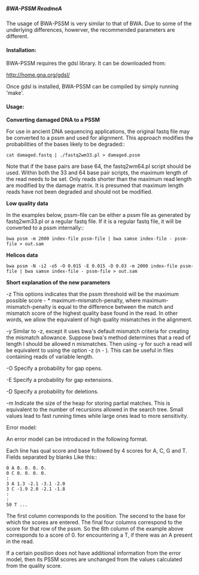 ##### BWA-PSSM ReadmeA #######

The usage of BWA-PSSM is very similar to that of BWA. Due to some of the
underlying differences, howerver, the recommended parameters are different.

#### Installation: ####

BWA-PSSM requires the gdsl library. It can be downloaded from:

http://home.gna.org/gdsl/

Once gdsl is installed, BWA-PSSM can be compiled by simply running 'make'.

#### Usage: ####

**Converting damaged DNA to a PSSM**

For use in ancient DNA sequencing applications, the original fastq file may be converted to a pssm and used
for alignment. This approach modifies the probabilities of the bases likely to be degraded::

    cat damaged.fastq | ./fastq2wm33.pl > damaged.pssm

Note that if the base pairs are base 64, the fastq2wm64.pl script should be used. Within both the 33 and 64 base pair scripts,
the maximum length of the read needs to be set. Only reads shorter than the maximum read length are modified by the damage matrix.
It is presumed that maximum length reads have not been degraded and should not be modified.

**Low quality data**

In the examples below, pssm-file can be either a pssm file as generated by fastq2wm33.pl or a regular fastq file. If it is
a regular fastq file, it will be converted to a pssm internally::

    bwa pssm -m 2000 index-file pssm-file | bwa samse index-file - pssm-file > out.sam

**Helicos data**

    bwa pssm -N -i2 -o5 -O 0.015 -E 0.015 -D 0.03 -m 2000 index-file pssm-file | bwa samse index-file - pssm-file > out.sam


**Short explanation of the new parameters**

-z <float>  This options indicates that the pssm threshold will be the maximum possible score - <float> * maximum-mismatch-penalty,
            where maximum-mismatch-penalty is equal to the difference between the match and mismatch score of the highest quality
            base found in the read. In other words, we allow the equivalent of <float> high quality mismatches in the alignment.

-y <float>  Similar to -z, except it uses bwa's default mismatch criteria for creating the mismatch allowance. Suppose bwa's
            method determines that a read of length l should be allowed n mismatches. Then using -y <float> for such a read
            will be equivalent to using the option -z (n - <float>). This can be useful in files containing reads of variable
            length.

-O <float>  Specify a probability for gap opens.

-E <float>  Specify a probability for gap extensions.

-D <float>  Specify a probability for deletions.

-m <int>    Indicate the size of the heap for storing partial matches. This is equivalent to the number of recursions allowed in
            the search tree. Small values lead to fast running times while large ones lead to more sensitivity.

Error model:

An error model can be introduced in the following format.

Each line has qual score and base followed by 4 scores
for A, C, G and T. Fields separated by blanks
Like this::

    0 A 0. 0. 0. 0.
    0 C 0. 0. 0. 0.
    :
    3 A 1.3 -2.1 -3.1 -2.0
    3 C -1.9 2.0 -2.1 -1.8
    :
    :
    50 T ...

The first column corresponds to the position. The second to the base for which the scores are entered. The final four columns
correspond to the score for that row of the pssm. So the 6th column of the example above corresponds to a score of 0. for
encountering a T, if there was an A present in the read.

If a certain position does not have additional information from the error model, then its PSSM scores are unchanged from
the values calculated from the quality score.
